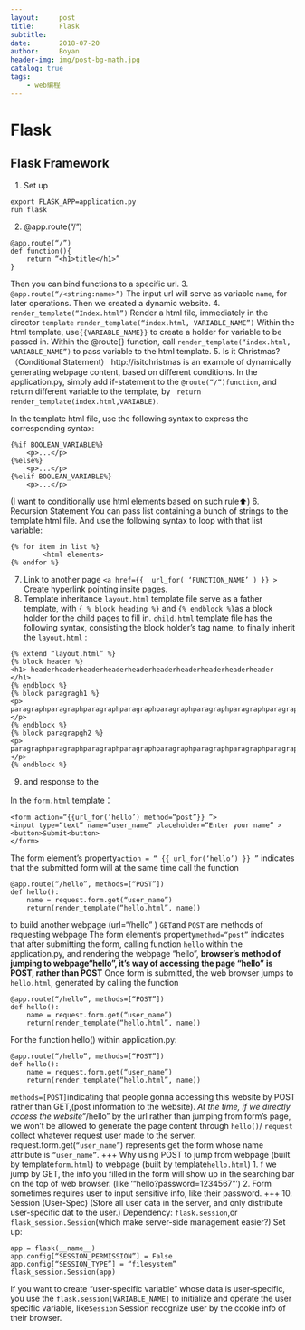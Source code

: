 ```yaml
---
layout:     post
title:      Flask
subtitle:   
date:       2018-07-20
author:     Boyan
header-img: img/post-bg-math.jpg
catalog: true
tags:
    - web编程
---
```


# Flask

## Flask Framework
1. Set up
```
export FLASK_APP=application.py
run flask
```
2. @app.route(“/”)
```
@app.route(“/”)
def function(){
    return “<h1>title</h1>”
}
```
Then you can bind functions to a specific url.
3. `@app.route(“/<string:name>”)`
The input url will serve as variable `name`, for later operations.
Then we created a dynamic website.
4. `render_template(“Index.html”)` 
Render a html file, immediately in the director `template`
`render_template(“index.html, VARIABLE_NAME”)`
Within the html template, use`{{VARIABLE_NAME}}` to create a holder for variable to be passed in.
Within the @route{} function, call 
`render_template(“index.html, VARIABLE_NAME”)` to pass variable to the html template.
5. Is it Christmas? （Conditional Statement）
http://isitchristmas is an example of dynamically generating webpage content, based on different conditions.
In the application.py, simply add if-statement to the `@route(“/”)function`, and return different variable to the template, by
 ` return render_template(index.html,VARIABLE)`.
     
In the template html file, use the following syntax to express the corresponding syntax:
```
{%if BOOLEAN_VARIABLE%}
    <p>...</p>
{%else%}
    <p>...</p>
{%elif BOOLEAN_VARIABLE%}
    <p>...</p>
```
(I want to conditionally use html elements based on such rule⬆️)
6. Recursion Statement
You can pass list containing a bunch of strings to the template html file.
And use the following syntax to loop with that list variable:
```
{% for item in list %}
        <html elements>
{% endfor %}
```
7. Link to another page `<a href={{  url_for( ‘FUNCTION_NAME’ ) }} >`
Create hyperlink pointing insite pages.
8. Template inheritance
`layout.html` template file serve as a father template, with `{ % block heading %}`  and `{% endblock %}`as a block holder for the child pages to fill in. 
`child.html` template file has the following syntax, consisting the block holder’s tag name, to finally inherit the `layout.html` :
```
{% extend “layout.html” %}
{% block header %}
<h1> headerheaderheaderheaderheaderheaderheaderheaderheaderheader
</h1>
{% endblock %}
{% block paragragh1 %}
<p> paragraphparagraphparagraphparagraphparagraphparagraphparagraphparagraphparagraphparagraphparagraphparagraphparagraphparagraph </p>
{% endblock %}
{% block paragrapgh2 %}
<p>
paragraphparagraphparagraphparagraphparagraphparagraphparagraphparagraphparagraphparagraphparagraphparagraphparagraphparagraph
</p>
{% endblock %}
```
9. <form> and response to the <form>
In the `form.html` template：
```
<form action=“{{url_for(‘hello’) method=“post”}} ”>
<input type=“text” name=“user_name” placeholder=“Enter your name” >
<button>Submit<button>
</form>
```
The form element’s property`action = “ {{ url_for(‘hello’) }} ”`  indicates that the submitted form will at the same time call the function  
```
@app.route(“/hello”, methods=[“POST”])
def hello():
    name = request.form.get(“user_name”)
    return(render_template(“hello.html”, name))
```
to build another webpage (url=“/hello” )
`GET`and `POST` are methods of requesting webpage
The form element’s property`method=“post”` indicates that after submitting the form, calling function `hello` within the application.py, and rendering the webpage “hello”, **browser’s method of jumping to webpage“hello”, it’s way of accessing the page “hello” is POST, rather than POST**
Once form is submitted, the web browser jumps to `hello.html`, generated by calling the function 
```
@app.route(“/hello”, methods=[“POST”])
def hello():
    name = request.form.get(“user_name”)
    return(render_template(“hello.html”, name))
```
For the function hello() within application.py:
```
@app.route(“/hello”, methods=[“POST”])
def hello():
    name = request.form.get(“user_name”)
    return(render_template(“hello.html”, name))
```
`methods=[POST]`indicating that people gonna  accessing this website by POST rather than GET,(post information to the website). _At the time, if we directly access the website“_/hello” by the url rather than jumping from form’s page, we won’t be allowed to generate the page content through `hello()`/
`request` collect whatever request user made to the server.
request.form.get(`“user_name”`) represents get the form whose name attribute is `“user_name”`.
+++
Why using POST to jump from webpage (built by template`form.html`) to webpage (built by template`hello.html`)
    1. f we jump by GET, the info you filled in the form will show up in the searching bar on the top of web browser. (like ‘“hello?password=1234567”’)
    2. Form sometimes requires user to input sensitive info, like their password. 
+++
10. Session (User-Spec)
(Store all user data in the server, and only distribute user-specific dat to the user.)
Dependency: `flask.session`,or `flask_session.Session`(which make server-side management easier?)
Set up:
```
app = flask(__name__)
app.config[“SESSION_PERMISSION”] = False
app.config[“SESSION_TYPE”] = “filesystem”
flask_session.Session(app)
```
If you want to create “user-specific variable” whose data is user-specific, you use the `flask.session[VARIABLE_NAME]` to initialize and operate the user specific variable, like`Session`
Session recognize user by the cookie info of their browser.

